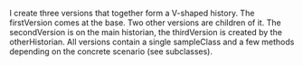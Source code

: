 I create three versions that together form a V-shaped history.
The firstVersion comes at the base. Two other versions are children of it.
The secondVersion is on the main historian, the thirdVersion is created by the otherHistorian.
All versions contain a single sampleClass and a few methods depending on the concrete scenario (see subclasses).